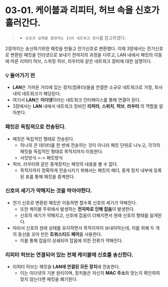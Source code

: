 # 03-01. 케이블과 리피터, 허브 속을 신호가 흘러간다.

> - `성공과 실패를 결정하는 1%의 네트워크 원리`를 참고하였다.



2장까지는 송신하기위한 패킷을 만들고 전기신호로 변환했다. 이제 3장에서는 전기신호로 변환된 패킷을 인터넷으로 보내기 전까지의 과정을 다루고, LAN 내에서 패킷의 이동에 따른 리피터 허브, 스위칭 허브, 라우터와 같은 네트워크 장비에 대한 설명이다.



### :bulb: 들어가기 전

- **LAN**은 가까운 거리에 있는 장치(컴퓨터)들을 연결한 소규모 네트워크로 가정, 회사 내의 네트워크가 해당된다.
- 여기서 **LAN**은 **이더넷**이라는 네트워크 인터페이스를 통해 연결이 된다.
- 3장에서는 **LAN** 내에서 네트워크 장비인 **리피터**, **스위치**, **허브**, **라우터** 의 역할을 알아본다.



### 패킷은 독립적으로 전송된다.

- 패킷은 독립적인 형태로 전송된다. 
  - 하나의 큰 데이터를 한 번에 전송하는 것이 아니라 패킷 단위로 나누고, 각각의 패킷을 독립적인 형태로 목적지까지 이동한다.
  - 서킷방식 <-> 패킷방식
- 허브, 라우터와 같은 중계장치는 패킷의 내용을 볼 수 없다.
  - 목적지까지 정확하게 전송시키기 위해서는 패킷의 헤더, 중계 장치 내부에 등록된 표를 통해 패킷을 중계한다.



### 신호의 세기가 약해지는 것을 막아야한다.

- 전기 신호로 변환된 패킷은 이동하면 할수록 신호의 세기가 약해진다.
  - 또한 케이블 주위에서 발생하는 **전자파로 인해 잡음**이 발생한다.
  - 신호의 세기가 약해지고, 신호에 잡음이 더해지면서 원래 신호의 형태를 잃게된다.
- 따라서 신호의 원래 상태를 유지하면서 목적지까지 보내야하는데, 이를 위해 두 개의 동선을 꼬아 만든 **트위스티드 페어**를 사용한다.
  - 이를 통해 잡음이 상쇄되어 잡음에 의한 전류가 약해진다.



### 리피터 허브는 연결되어 있는 전체 케이블에 신호를 송신한다.

- 리피터 허브는 패킷을 **LAN에 연결된 모든 장치**에 전송한다.
  - 이는 이더넷의 기본 원리이며, 장치들은 자신의 **MAC 주소**와 맞는지 확인하여 맞지 않는다면 패킷을 폐기한다. 

